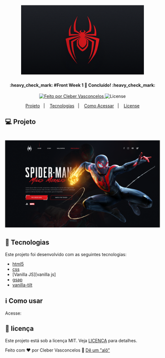 <h1 align="center">
    <img alt="#Front Week 1" title="#Front Week 1" src="https://raw.githubusercontent.com/clebervasc/landing-page-spiderman/4e8c26f6063f7932b3bc053569b7649dab22c9f8/assets/images/cover.svg?token=ARUI6PNSG33WFY2IPPYL3B3AFRORK" width="400px" />
</h1>

<h4 align="center"> 
	:heavy_check_mark: #Front Week 1 🚀 Concluído! :heavy_check_mark:
</h4>
<p align="center">	
  <a href="https://www.linkedin.com/in/clebervasconcelos/?locale=xx_XX">
    <img alt="Feito por Cleber Vasconcelos" src="https://img.shields.io/badge/Feito%20por-Cleber%20Vasconcelos-brightgreen">
  </a>

  <img alt="License" src="https://img.shields.io/badge/license-MIT-brightgreen">
</p>
<p align="center">
  <a href="#-projeto">Projeto</a>&nbsp;&nbsp;&nbsp;|&nbsp;&nbsp;&nbsp;
  <a href="#rocket-tecnologias">Tecnologias</a>&nbsp;&nbsp;&nbsp;|&nbsp;&nbsp;&nbsp;
  <a href="#information_source-como-usar">Como Acessar</a>&nbsp;&nbsp;&nbsp;|&nbsp;&nbsp;&nbsp;
  <a href="#memo-licença">License</a>
</p>

## 💻 Projeto

<h1 align="center">
    <img alt="Example" title="Example" src="https://github.com/clebervasc/landing-page-spiderman/blob/master/assets/images/project.png?raw=true" />
</h1>

## :rocket: Tecnologias

Este projeto foi desenvolvido com as seguintes tecnologias:

- [html5][html5]
- [css][css]
- [Vanilla JS][vanilla js]
- [gsap][gsap]
- [vanilla-tilt][vanilla-tilt]

## :information_source: Como usar

Acesse:

## :memo: licença

Este projeto está sob a licença MIT. Veja [LICENÇA](https://github.com/clebervasc/Input-tag/blob/master/LICENSE) para detalhes.

Feito com ♥ por Cleber Vasconcelos :wave: [Dê um "alô"](https://www.linkedin.com/in/clebervasconcelos/?locale=xx_XX)

[html5]: https://developer.mozilla.org/pt-BR/docs/Web/HTML/HTML5/
[css]: https://www.w3schools.com/css/
[gsap]: https://greensock.com/gsap/
[vanilla-tilt]: https://micku7zu.github.io/vanilla-tilt.js/
